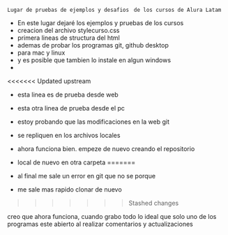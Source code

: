 
``` Lugar de pruebas de ejemplos y desafios  ```
``` de los cursos de Alura Latam  ```

- En este lugar dejaré los ejemplos y pruebas de los cursos
- creacion del archivo stylecurso.css
- primera lineas de structura del html
- ademas de probar los programas git, github desktop 
- para mac y linux
- y es posible que tambien lo instale en algun windows
- 
<<<<<<< Updated upstream
- esta linea es de prueba desde web

- esta otra linea de prueba desde el pc

- estoy probando que las modificaciones en la web git 
- se repliquen en los archivos locales 

- ahora funciona bien.  empeze de nuevo creando el repositorio
- local de nuevo en otra carpeta
=======
- al  final me sale un error en git que no se porque
- me sale mas rapido clonar de nuevo
>>>>>>> Stashed changes

creo que ahora funciona, cuando grabo todo lo ideal que solo uno de los programas este abierto al realizar comentarios y actualizaciones

